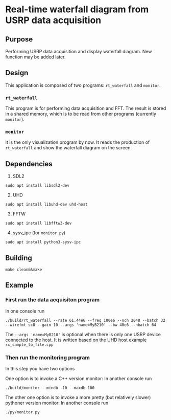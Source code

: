 # Real-time waterfall diagram from USRP data acquisition
## Purpose
Performing USRP data acquisition and display waterfall diagram. New function may be added later.

## Design
This application is composed of two programs: `rt_waterfall` and `monitor`.

### `rt_waterfall`
This program is for performing data acquisition and FFT. The result is stored in a shared memory, which is to be read from other programs (currently `monitor`).

### `monitor`
It is the only visualization program by now. It reads the production of `rt_waterfall` and show the waterfall diagram on the screen.

## Dependencies
1. SDL2
```
sudo apt install libsdl2-dev
```

2. UHD
```
sudo apt install libuhd-dev uhd-host
```

3. FFTW
```
sudo apt install libfftw3-dev
```

4. sysv_ipc (for `monitor.py`)
```
sudo apt install python3-sysv-ipc
```

## Building
```
make clean&&make
```

## Example

### First run the data acquisiton program
In one console run
```
./build/rt_waterfall --rate 61.44e6 --freq 100e6 --nch 2048 --batch 32 --wirefmt sc8 --gain 10 --args 'name=MyB210' --bw 40e6 --nbatch 64
```

The `--args 'name=MyB210'` is optional when there is only one USRP device connected to the host.
It is written based on the UHD host example `rx_sample_to_file.cpp`

### Then run the monitoring program
In this step you have two options

One option is to invoke a C++ version monitor: In another console run
```
./build/monitor --mindb -10 --maxdb 100
```

The other one option is to invoke a more pretty (but relatively slower) pythoner version monitor: In another console run
```
./py/monitor.py
```
